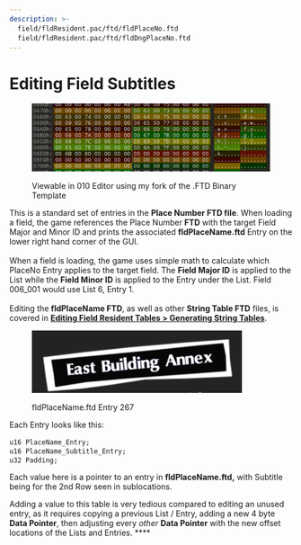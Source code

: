 ```yaml
---
description: >-
  field/fldResident.pac/ftd/fldPlaceNo.ftd
  field/fldResident.pac/ftd/fldDngPlaceNo.ftd
---
```


# Editing Field Subtitles

<figure><img src="../../.gitbook/assets/image (9).png" alt=""><figcaption><p>Viewable in 010 Editor using my fork of the .FTD Binary Template</p></figcaption></figure>

This is a standard set of entries in the **Place Number FTD file**. When loading a field, the game references the Place Number **FTD** with the target Field Major and Minor ID and prints the associated **fldPlaceName.ftd** Entry on the lower right hand corner of the GUI. \
\
When a field is loading, the game uses simple math to calculate which PlaceNo Entry applies to the target field. The **Field Major ID** is applied to the List while the **Field Minor ID** is applied to the Entry under the List. Field 006\_001 would use List 6, Entry 1.\
\
Editing the **fldPlaceName FTD**, as well as other **String Table FTD** files, is covered in [**Editing Field Resident Tables > Generating String Tables**](string.md).

<figure><img src="../../.gitbook/assets/image (1).png" alt=""><figcaption><p>fldPlaceName.ftd Entry 267</p></figcaption></figure>

Each Entry looks like this:

```
u16 PlaceName_Entry;
u16 PlaceName_Subtitle_Entry;
u32 Padding;
```

Each value here is a pointer to an entry in **fldPlaceName.ftd,** with Subtitle being for the 2nd Row seen in sublocations.

Adding a value to this table is very tedious compared to editing an unused entry, as it requires copying a previous List / Entry, adding a new 4 byte **Data Pointer**, then adjusting every _other_ **Data Pointer** with the new offset locations of the Lists and Entries. ****&#x20;
